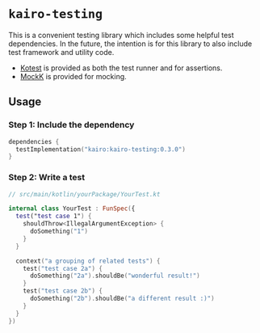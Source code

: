 # `kairo-testing`

This is a convenient testing library which includes some helpful test dependencies.
In the future, the intention is for this library to also include test framework and utility code.

- [Kotest](https://kotest.io/) is provided as both the test runner and for assertions.
- [MockK](https://mockk.io/) is provided for mocking.

## Usage

### Step 1: Include the dependency

```kotlin
dependencies {
  testImplementation("kairo:kairo-testing:0.3.0")
}
```

### Step 2: Write a test

```kotlin
// src/main/kotlin/yourPackage/YourTest.kt

internal class YourTest : FunSpec({
  test("test case 1") {
    shouldThrow<IllegalArgumentException> {
      doSomething("1")
    }
  }

  context("a grouping of related tests") {
    test("test case 2a") {
      doSomething("2a").shouldBe("wonderful result!")
    }
    test("test case 2b") {
      doSomething("2b").shouldBe("a different result :)")
    }
  }
})
```
